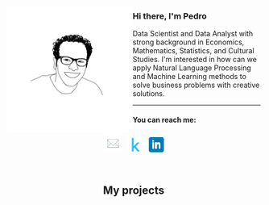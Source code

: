 <p>
  <img width="250" align='left' src="https://github.com/Pevicsanch/Pevicsanch/blob/main/icon/avatar.jpeg?raw=true">
</p>

### Hi there, I'm Pedro 

Data Scientist and Data Analyst with strong background in Economics, Mathematics, Statistics, and Cultural Studies. I'm interested in how can we apply Natural Language Processing and Machine Learning methods to solve business problems with creative solutions.

 ---
 <h4 align="left">You can reach me:</h4>
  <p align='center'>
<a href="mailto:sanchez.pv@onmail.com"><img height="37" src="https://github.com/Pevicsanch/Pevicsanch/blob/main/icon/envelope.png?raw=true"></a>&nbsp;&nbsp;
<a href="https://www.kaggle.com/pevicsanch"><img height="30" src="https://github.com/Pevicsanch/Pevicsanch/blob/main/icon/kaggle.png?raw=true"></a>&nbsp;&nbsp;
<a href="https://www.linkedin.com/in/pedro-vicent3/"><img height="30" src="https://github.com/Pevicsanch/Pevicsanch/blob/main/icon/linkedin.png?raw=true"></a>
</p>

<br />
<h2 align="center">My projects</h2>
<br />